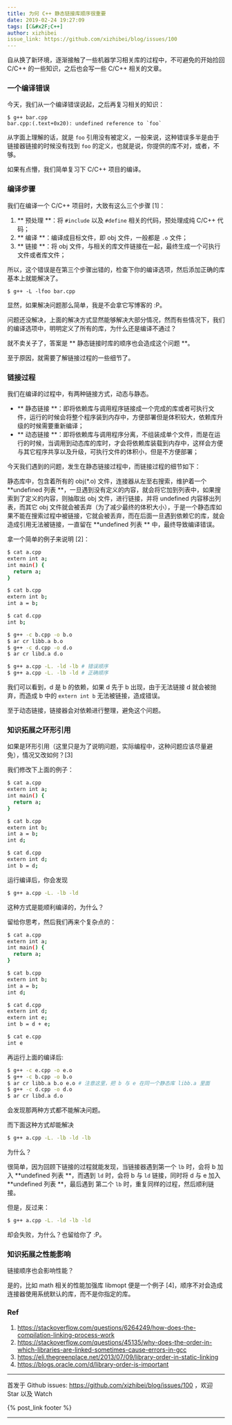 ```yaml
---
title: 为何 C++ 静态链接库顺序很重要
date: 2019-02-24 19:27:09
tags: [C&#x2F;C++]
author: xizhibei
issue_link: https://github.com/xizhibei/blog/issues/100
---
```

<!-- en_title: why-library-order-matters-in-cpp-static-linking -->

自从换了新环境，逐渐接触了一些机器学习相关库的过程中，不可避免的开始捡回 C/C++ 的一些知识，之后也会写一些 C/C++ 相关的文章。

### 一个编译错误
今天，我们从一个编译错误说起，之后再复习相关的知识：

```
$ g++ bar.cpp
bar.cpp:(.text+0x20): undefined reference to `foo`
```

从字面上理解的话，就是 `foo` 引用没有被定义，一般来说，这种错误多半是由于链接器链接的时候没有找到 `foo` 的定义，也就是说，你提供的库不对，或者，不够。

如果有点懵，我们简单复习下 C/C++ 项目的编译。

### 编译步骤
我们在编译一个 C/C++ 项目时，大致有这么三个步骤 [1]：

1. ** 预处理 **：将 `#include` 以及 `#define` 相关的代码，预处理成纯 C/C++ 代码；
2. ** 编译 **：编译成目标文件，即 obj 文件，一般都是 `.o` 文件；
3. ** 链接 **：将 obj 文件，与相关的库文件链接在一起，最终生成一个可执行文件或者库文件；

所以，这个错误是在第三个步骤出错的，检查下你的编译选项，然后添加正确的库基本上就能解决了。

```
$ g++ -L -lfoo bar.cpp
```

显然，如果解决问题那么简单，我是不会拿它写博客的 :P。

问题还没解决，上面的解决方式显然能够解决大部分情况，然而有些情况下，我们的编译选项中，明明定义了所有的库，为什么还是编译不通过？

就不卖关子了，答案是 ** 静态链接时库的顺序也会造成这个问题 **。

至于原因，就需要了解链接过程的一些细节了。

### 链接过程
我们在编译的过程中，有两种链接方式，动态与静态。

- ** 静态链接 **：即将依赖库与调用程序链接成一个完成的库或者可执行文件，运行的时候会将整个程序装到内存中，方便部署但是体积较大，依赖库升级的时候需要重新编译；
- ** 动态链接 **：即将依赖库与调用程序分离，不组装成单个文件，而是在运行的时候，当调用到动态库的库时，才会将依赖库装载到内存中，这样会方便与其它程序共享以及升级，可执行文件的体积小，但是不方便部署；

今天我们遇到的问题，发生在静态链接过程中，而链接过程的细节如下：

静态库中，包含着所有的 obj(*.o) 文件，连接器从左至右搜索，维护着一个 **undefined 列表 **，一旦遇到没有定义的内容，就会将它加到列表中，如果搜索到了定义的内容，则抽取出 obj 文件，进行链接，并将 undefined 内容移出列表，而其它 obj 文件就会被丢弃（为了减少最终的体积大小），于是一个静态库如果不能在搜索过程中被链接，它就会被丢弃，而在后面一旦遇到依赖它的库，就会造成引用无法被链接，一直留在 **undefined 列表 ** 中，最终导致编译错误。

拿一个简单的例子来说明 [2]：

```bash
$ cat a.cpp
extern int a;
int main() {
  return a;
}

$ cat b.cpp
extern int b;
int a = b;

$ cat d.cpp
int b;
```

```bash
$ g++ -c b.cpp -o b.o
$ ar cr libb.a b.o
$ g++ -c d.cpp -o d.o
$ ar cr libd.a d.o

$ g++ a.cpp -L. -ld -lb # 错误顺序
$ g++ a.cpp -L. -lb -ld # 正确顺序
```

我们可以看到，d 是 b 的依赖，如果 d 先于 b 出现，由于无法链接 d 就会被抛弃，而造成 b 中的 `extern int b` 无法被链接，造成错误。

至于动态链接，链接器会对依赖进行整理，避免这个问题。

### 知识拓展之环形引用
如果是环形引用（这里只是为了说明问题，实际编程中，这种问题应该尽量避免），情况又改如何？[3]

我们修改下上面的例子：

```bash
$ cat a.cpp
extern int a;
int main() {
  return a;
}

$ cat b.cpp
extern int b;
int a = b;
int d;

$ cat d.cpp
extern int d;
int b = d;
```

运行编译后，你会发现

```bash
$ g++ a.cpp -L. -lb -ld
```

这种方式是能顺利编译的，为什么？

留给你思考，然后我们再来个复杂点的：

```bash
$ cat a.cpp
extern int a;
int main() {
  return a;
}

$ cat b.cpp
extern int b;
int a = b;
int d;

$ cat d.cpp
extern int d;
extern int e;
int b = d + e;

$ cat e.cpp
int e
```

再运行上面的编译后:

```bash
$ g++ -c e.cpp -o e.o
$ g++ -c b.cpp -o b.o
$ ar cr libb.a b.o e.o # 注意这里，把 b 与 e 在同一个静态库 libb.a 里面
$ g++ -c d.cpp -o d.o
$ ar cr libd.a d.o
```

会发现那两种方式都不能解决问题。

而下面这种方式却能解决

```bash
$ g++ a.cpp -L. -lb -ld -lb
```

为什么？

很简单，因为回顾下链接的过程就能发现，当链接器遇到第一个 `lb` 时，会将 b 加入 **undefined 列表 **，而遇到 `ld` 时，会将 b 与 `ld` 链接，同时将 d 与 e 加入 **undefined 列表 **，最后遇到 第二个 `lb` 时，重复同样的过程，然后顺利链接。

但是，反过来：

```bash
$ g++ a.cpp -L. -ld -lb -ld
```

却会失败，为什么？也留给你了 :P。

### 知识拓展之性能影响
链接顺序也会影响性能？

是的，比如 math 相关的性能加强库 libmopt 便是一个例子 [4]，顺序不对会造成连接器使用系统默认的库，而不是你指定的库。

### Ref
1. https://stackoverflow.com/questions/6264249/how-does-the-compilation-linking-process-work
2. https://stackoverflow.com/questions/45135/why-does-the-order-in-which-libraries-are-linked-sometimes-cause-errors-in-gcc
3. https://eli.thegreenplace.net/2013/07/09/library-order-in-static-linking
4. https://blogs.oracle.com/d/library-order-is-important

***
首发于 Github issues: https://github.com/xizhibei/blog/issues/100 ，欢迎 Star 以及 Watch

{% post_link footer %}
***